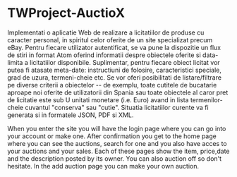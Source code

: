 # TWProject-AuctioX

Implementati o aplicatie Web de realizare a licitatiilor de produse cu caracter personal, in spiritul celor oferite de un site specializat
precum eBay. Pentru fiecare utilizator autentificat, se va pune la dispozitie un flux de stiri in format Atom oferind informatii despre 
obiectele oferite si data-limita a licitatiilor disponibile. Suplimentar, pentru fiecare obiect licitat vor putea fi atasate meta-date: 
instructiuni de folosire, caracteristici speciale, grad de uzura, termeni-cheie etc. Se vor oferi posibilitati de listare/filtrare pe 
diverse criterii a obiectelor -- de exemplu, toate cutitele de bucatarie aproape noi oferite de utilizatorii din Spania sau toate obiectele
al caror pret de licitatie este sub U unitati monetare (i.e. Euro) avand in lista termenilor-cheie cuvantul "conserva" sau "cutie". 
Situatia licitatiilor curente va fi generata si in formatele JSON, PDF si XML.


When you enter the site you will have the login page where you can go into your account or make one. After confirmation you get to the home 
page where you can see the auctions, search for one and you also have acces to your auctions and your sales. Each of these pages show the
item, price,date and the description posted by its owner. You can also auction off so don't hesitate. In the add auction page you can make
your own auction.

